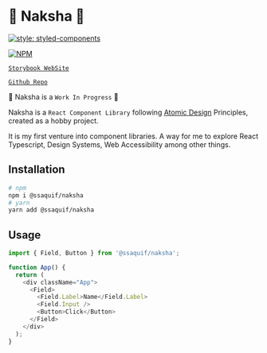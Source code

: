 # 🚧 Naksha 🚧

[![style: styled-components](https://img.shields.io/badge/style-%F0%9F%92%85%20styled--components-orange.svg?colorB=daa357&colorA=db748e)](https://github.com/styled-components/styled-components)

[![NPM](https://nodei.co/npm/@ssaquif/naksha.png?mini=true)](https://www.npmjs.com/package/@ssaquif/naksha)

[`Storybook WebSite`](https://ssaquif.github.io/naksha)

[`Github Repo`](https://github.com/SSaquif/naksha)

🚧 Naksha is a `Work In Progress` 🚧

Naksha is a `React Component Library` following [Atomic Design](https://bradfrost.com/blog/post/atomic-web-design/) Principles, created as a hobby project.

It is my first venture into component libraries. A way for me to explore React Typescript, Design Systems, Web Accessibility among other things.

## Installation

```bash
# npm
npm i @ssaquif/naksha
# yarn
yarn add @ssaquif/naksha
```

## Usage

```js
import { Field, Button } from '@ssaquif/naksha';

function App() {
  return (
    <div className="App">
      <Field>
        <Field.Label>Name</Field.Label>
        <Field.Input />
        <Button>Click</Button>
      </Field>
    </div>
  );
}
```

